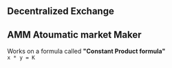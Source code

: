 ## Decentralized Exchange
## AMM Atoumatic market Maker
Works on a formula called **"Constant Product formula"**<br>
```x * y = K```
